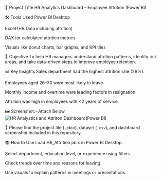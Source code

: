 
🧩 Project Title
HR Analytics Dashboard – Employee Attrition (Power BI)

🛠 Tools Used
Power BI Desktop

Excel (HR Data including attrition)

DAX for calculated attrition metrics

Visuals like donut charts, bar graphs, and KPI tiles

🎯 Objective
To help HR managers understand attrition patterns, identify risk areas, and take data-driven steps to improve employee retention.

📊 Key Insights
Sales department had the highest attrition rate (28%).

Employees aged 26–30 were most likely to leave.

Monthly income and overtime were leading factors in resignation.

Attrition was high in employees with <2 years of service.

🖼 Screenshot:- Attach Below
![HR Analystics and Attriton Dashboard(Power BI)](https://github.com/user-attachments/assets/dd4816f2-f6bd-4b0f-b454-61df42a102fe)

📁 Please find the project file (`.pbix`), dataset (`.csv`), and dashboard screenshot included in this repository.

📚 How to Use
Load HR_Attrition.pbix in Power BI Desktop.

Select department, education level, or experience using filters.

Check trends over time and reasons for leaving.

Use visuals to explain patterns in meetings or presentations.
